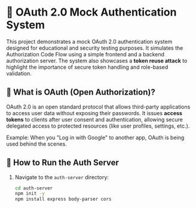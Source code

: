 # 🔐 OAuth 2.0 Mock Authentication System

This project demonstrates a mock OAuth 2.0 authentication system designed for educational and security testing purposes. It simulates the Authorization Code Flow using a simple frontend and a backend authorization server. The system also showcases a **token reuse attack** to highlight the importance of secure token handling and role-based validation.

## 📘 What is OAuth (Open Authorization)?

OAuth 2.0 is an open standard protocol that allows third-party applications to access user data without exposing their passwords. It issues **access tokens** to clients after user consent and authentication, allowing secure delegated access to protected resources (like user profiles, settings, etc.).

Example: When you "Log in with Google" to another app, OAuth is being used behind the scenes.

## 🚀 How to Run the Auth Server

1. Navigate to the `auth-server` directory:
   ```bash
   cd auth-server
   npm init -y
   npm install express body-parser cors

